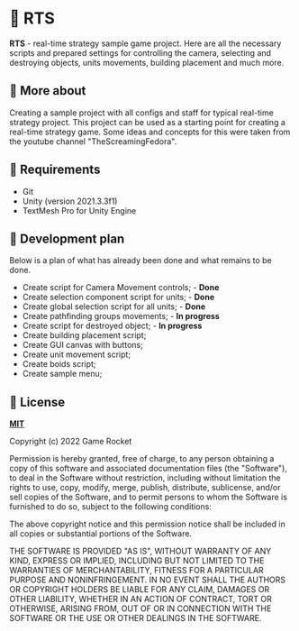 # :european_castle: RTS
**RTS** - real-time strategy sample game project. Here are all the necessary scripts and prepared settings for controlling the camera, selecting and destroying objects, units movements, building placement and much more.

## :notebook_with_decorative_cover: More about
Creating a sample project with all configs and staff for typical real-time strategy project. This project can be used as a starting point for creating a real-time strategy game. Some ideas and concepts for this were taken from the youtube channel "TheScreamingFedora".

## :electric_plug: Requirements

  * Git
  * Unity (version 2021.3.3f1)
  * TextMesh Pro for Unity Engine

## :date: Development plan
Below is a plan of what has already been done and what remains to be done.
* Create script for Camera Movement controls; - **Done** 
* Create selection component script for units; - **Done** 
* Create global selection script for all units; - **Done** 
* Create pathfinding groups movements; - **In progress**
* Create script for destroyed object; - **In progress**
* Create building placement script;
* Create GUI canvas with buttons;
* Create unit movement script;
* Create boids script;
* Create sample menu;

## :bookmark_tabs: License

**[MIT](LICENSE)**

Copyright (c) 2022 Game Rocket

Permission is hereby granted, free of charge, to any person obtaining a copy
of this software and associated documentation files (the "Software"), to deal
in the Software without restriction, including without limitation the rights
to use, copy, modify, merge, publish, distribute, sublicense, and/or sell
copies of the Software, and to permit persons to whom the Software is
furnished to do so, subject to the following conditions:

The above copyright notice and this permission notice shall be included in all
copies or substantial portions of the Software.

THE SOFTWARE IS PROVIDED "AS IS", WITHOUT WARRANTY OF ANY KIND, EXPRESS OR
IMPLIED, INCLUDING BUT NOT LIMITED TO THE WARRANTIES OF MERCHANTABILITY,
FITNESS FOR A PARTICULAR PURPOSE AND NONINFRINGEMENT. IN NO EVENT SHALL THE
AUTHORS OR COPYRIGHT HOLDERS BE LIABLE FOR ANY CLAIM, DAMAGES OR OTHER
LIABILITY, WHETHER IN AN ACTION OF CONTRACT, TORT OR OTHERWISE, ARISING FROM,
OUT OF OR IN CONNECTION WITH THE SOFTWARE OR THE USE OR OTHER DEALINGS IN THE
SOFTWARE.
